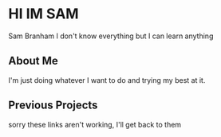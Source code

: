 # HI IM SAM
Sam Branham
I don't know everything but I can learn anything

## About Me
I'm just doing whatever I want to do and trying my best at it.

## Previous Projects
sorry these links aren't working, I'll get back to them
<!--
**00H00W/00H00W** is a ✨ _special_ ✨ repository because its `README.md` (this file) appears on your GitHub profile.

Here are some ideas to get you started:

- 🔭 I’m currently working on ...
- 🌱 I’m currently learning ...
- 👯 I’m looking to collaborate on ...
- 🤔 I’m looking for help with ...
- 💬 Ask me about ...
- 📫 How to reach me: ...
- 😄 Pronouns: ...
- ⚡ Fun fact: ...
-->
